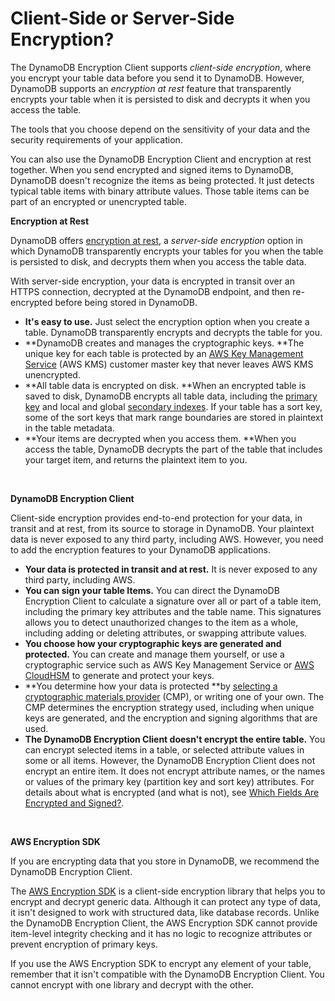 # Client\-Side or Server\-Side Encryption?<a name="client-server-side"></a>

The DynamoDB Encryption Client supports *client\-side encryption*, where you encrypt your table data before you send it to DynamoDB\. However, DynamoDB supports an *encryption at rest* feature that transparently encrypts your table when it is persisted to disk and decrypts it when you access the table\. 

The tools that you choose depend on the sensitivity of your data and the security requirements of your application\. 

You can also use the DynamoDB Encryption Client and encryption at rest together\. When you send encrypted and signed items to DynamoDB, DynamoDB doesn't recognize the items as being protected\. It just detects typical table items with binary attribute values\. Those table items can be part of an encrypted or unencrypted table\.

**Encryption at Rest**

DynamoDB offers [encryption at rest](http://docs.aws.amazon.com/amazondynamodb/latest/developerguide/EncryptionAtRest.html), a *server\-side encryption* option in which DynamoDB transparently encrypts your tables for you when the table is persisted to disk, and decrypts them when you access the table data\. 

With server\-side encryption, your data is encrypted in transit over an HTTPS connection, decrypted at the DynamoDB endpoint, and then re\-encrypted before being stored in DynamoDB\.
+ **It's easy to use\.** Just select the encryption option when you create a table\. DynamoDB transparently encrypts and decrypts the table for you\.
+ **DynamoDB creates and manages the cryptographic keys\. **The unique key for each table is protected by an [AWS Key Management Service](http://docs.aws.amazon.com/kms/latest/developerguide/) \(AWS KMS\) customer master key that never leaves AWS KMS unencrypted\.
+ **All table data is encrypted on disk\. **When an encrypted table is saved to disk, DynamoDB encrypts all table data, including the [primary key](http://docs.aws.amazon.com/amazondynamodb/latest/developerguide/HowItWorks.CoreComponents.html#HowItWorks.CoreComponents.PrimaryKey) and local and global [secondary indexes](http://docs.aws.amazon.com/amazondynamodb/latest/developerguide/HowItWorks.CoreComponents.html#HowItWorks.CoreComponents.SecondaryIndexes)\. If your table has a sort key, some of the sort keys that mark range boundaries are stored in plaintext in the table metadata\.
+ **Your items are decrypted when you access them\. **When you access the table, DynamoDB decrypts the part of the table that includes your target item, and returns the plaintext item to you\.

 

**DynamoDB Encryption Client**

Client\-side encryption provides end\-to\-end protection for your data, in transit and at rest, from its source to storage in DynamoDB\. Your plaintext data is never exposed to any third party, including AWS\. However, you need to add the encryption features to your DynamoDB applications\. 
+ **Your data is protected in transit and at rest\.** It is never exposed to any third party, including AWS\.
+ **You can sign your table Items\.** You can direct the DynamoDB Encryption Client to calculate a signature over all or part of a table item, including the primary key attributes and the table name\. This signatures allows you to detect unauthorized changes to the item as a whole, including adding or deleting attributes, or swapping attribute values\.
+ **You choose how your cryptographic keys are generated and protected\.** You can create and manage them yourself, or use a cryptographic service such as AWS Key Management Service or [AWS CloudHSM](http://docs.aws.amazon.com/cloudhsm/latest/userguide/) to generate and protect your keys\.
+ **You determine how your data is protected **by [selecting a cryptographic materials provider](crypto-materials-providers.md) \(CMP\), or writing one of your own\. The CMP determines the encryption strategy used, including when unique keys are generated, and the encryption and signing algorithms that are used\.
+ **The DynamoDB Encryption Client doesn't encrypt the entire table\.** You can encrypt selected items in a table, or selected attribute values in some or all items\. However, the DynamoDB Encryption Client does not encrypt an entire item\. It does not encrypt attribute names, or the names or values of the primary key \(partition key and sort key\) attributes\. For details about what is encrypted \(and what is not\), see [Which Fields Are Encrypted and Signed?](encrypted-and-signed.md)\.

 

**AWS Encryption SDK**

If you are encrypting data that you store in DynamoDB, we recommend the DynamoDB Encryption Client\. 

The [AWS Encryption SDK](http://docs.aws.amazon.com/encryption-sdk/latest/developer-guide/) is a client\-side encryption library that helps you to encrypt and decrypt generic data\. Although it can protect any type of data, it isn't designed to work with structured data, like database records\. Unlike the DynamoDB Encryption Client, the AWS Encryption SDK cannot provide item\-level integrity checking and it has no logic to recognize attributes or prevent encryption of primary keys\.

If you use the AWS Encryption SDK to encrypt any element of your table, remember that it isn't compatible with the DynamoDB Encryption Client\. You cannot encrypt with one library and decrypt with the other\.